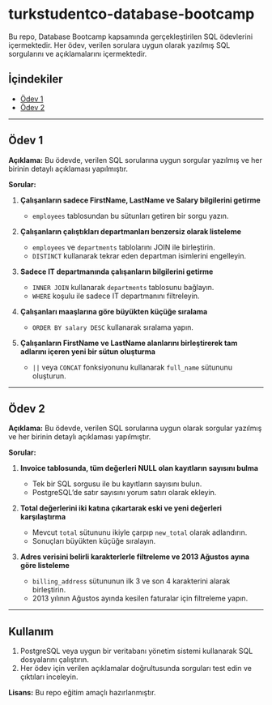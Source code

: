 # turkstudentco-database-bootcamp

Bu repo, Database Bootcamp kapsamında gerçekleştirilen SQL ödevlerini içermektedir. Her ödev, verilen sorulara uygun olarak yazılmış SQL sorgularını ve açıklamalarını içermektedir.

## İçindekiler
- [Ödev 1](#ödev-1)
- [Ödev 2](#ödev-2)

---

## Ödev 1
**Açıklama:**
Bu ödevde, verilen SQL sorularına uygun sorgular yazılmış ve her birinin detaylı açıklaması yapılmıştır.

**Sorular:**
1. **Çalışanların sadece FirstName, LastName ve Salary bilgilerini getirme**
   - `employees` tablosundan bu sütunları getiren bir sorgu yazın.

2. **Çalışanların çalıştıkları departmanları benzersiz olarak listeleme**
   - `employees` ve `departments` tablolarını JOIN ile birleştirin.
   - `DISTINCT` kullanarak tekrar eden departman isimlerini engelleyin.

3. **Sadece IT departmanında çalışanların bilgilerini getirme**
   - `INNER JOIN` kullanarak `departments` tablosunu bağlayın.
   - `WHERE` koşulu ile sadece IT departmanını filtreleyin.

4. **Çalışanları maaşlarına göre büyükten küçüğe sıralama**
   - `ORDER BY salary DESC` kullanarak sıralama yapın.

5. **Çalışanların FirstName ve LastName alanlarını birleştirerek tam adlarını içeren yeni bir sütun oluşturma**
   - `||` veya `CONCAT` fonksiyonunu kullanarak `full_name` sütununu oluşturun.
---

## Ödev 2
**Açıklama:**
Bu ödevde, verilen SQL sorularına uygun olarak sorgular yazılmış ve her birinin detaylı açıklaması yapılmıştır.

**Sorular:**
1. **Invoice tablosunda, tüm değerleri NULL olan kayıtların sayısını bulma**
   - Tek bir SQL sorgusu ile bu kayıtların sayısını bulun.
   - PostgreSQL’de satır sayısını yorum satırı olarak ekleyin.

2. **Total değerlerini iki katına çıkartarak eski ve yeni değerleri karşılaştırma**
   - Mevcut `total` sütununu ikiyle çarpıp `new_total` olarak adlandırın.
   - Sonuçları büyükten küçüğe sıralayın.

3. **Adres verisini belirli karakterlerle filtreleme ve 2013 Ağustos ayına göre listeleme**
   - `billing_address` sütununun ilk 3 ve son 4 karakterini alarak birleştirin.
   - 2013 yılının Ağustos ayında kesilen faturalar için filtreleme yapın.
---

## Kullanım
1. PostgreSQL veya uygun bir veritabanı yönetim sistemi kullanarak SQL dosyalarını çalıştırın.
2. Her ödev için verilen açıklamalar doğrultusunda sorguları test edin ve çıktıları inceleyin.

**Lisans:** Bu repo eğitim amaçlı hazırlanmıştır.


